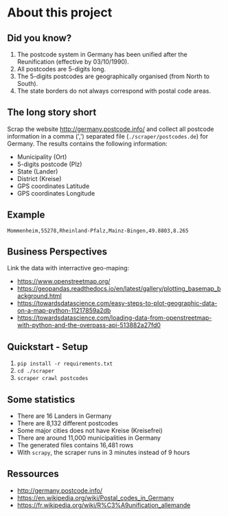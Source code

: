 # About this project

## Did you know?

1. The postcode system in Germany has been unified after the Reunification (effective by 03/10/1990).
2. All postcodes are 5-digits long.
3. The 5-digits postcodes are geographically organised (from North to South).
4. The state borders do not always correspond with postal code areas.

## The long story short

Scrap the website http://germany.postcode.info/ and collect all postcode information in a comma (',') separated file (`./scraper/postcodes.de`) for Germany.
The results contains the following information:

* Municipality (Ort)
* 5-digits postcode (Plz)
* State (Lander)
* District (Kreise)
* GPS coordinates Latitude
* GPS coordinates Longitude

## Example

```Mommenheim,55278,Rheinland-Pfalz,Mainz-Bingen,49.8803,8.265```

## Business Perspectives

Link the data with interractive geo-maping:

* https://www.openstreetmap.org/
* https://geopandas.readthedocs.io/en/latest/gallery/plotting_basemap_background.html
* https://towardsdatascience.com/easy-steps-to-plot-geographic-data-on-a-map-python-11217859a2db
* https://towardsdatascience.com/loading-data-from-openstreetmap-with-python-and-the-overpass-api-513882a27fd0

## Quickstart - Setup

1. `pip install -r requirements.txt`
2. `cd ./scraper`
3. `scraper crawl postcodes`

## Some statistics

* There are 16 Landers in Germany
* There are 8,132 different postcodes
* Some major cities does not have Kreise (Kreisefrei)
* There are around 11,000 municipalities in Germany
* The generated files contains 16,481 rows
* With `scrapy`, the scraper runs in 3 minutes instead of 9 hours

## Ressources

* http://germany.postcode.info/
* https://en.wikipedia.org/wiki/Postal_codes_in_Germany
* https://fr.wikipedia.org/wiki/R%C3%A9unification_allemande
